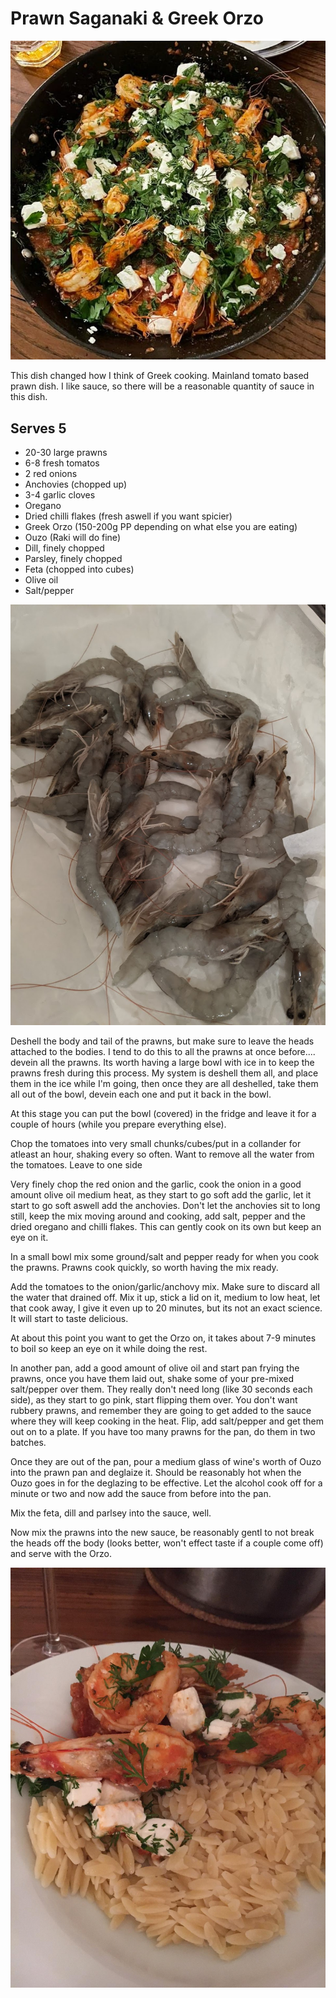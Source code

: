 # Prawn Saganaki & Greek Orzo

![prawn-saganaki](images/prawn-saganaki-dish.jpg)

This dish changed how I think of Greek cooking. Mainland tomato based prawn dish. I like sauce, so there will be a reasonable quantity of sauce in this 
dish.

## Serves 5

* 20-30 large prawns
* 6-8 fresh tomatos
* 2 red onions
* Anchovies (chopped up)
* 3-4 garlic cloves
* Oregano
* Dried chilli flakes (fresh aswell if you want spicier)
* Greek Orzo (150-200g PP depending on what else you are eating)
* Ouzo (Raki will do fine)
* Dill, finely chopped
* Parsley, finely chopped
* Feta (chopped into cubes)
* Olive oil
* Salt/pepper

![deveined-prawns](images/deveined-prawns.jpg)

Deshell the body and tail of the prawns, but make sure to leave the heads attached to the bodies. I tend to do this to all the prawns at once before....
devein all the prawns. Its worth having a large bowl with ice in to keep the prawns fresh during this process. My system is deshell them all, and place them in the ice while I'm going, then once they are all deshelled, take them all out of the bowl, devein each one and put it back in the bowl. 

At this stage you can put the bowl (covered) in the fridge and leave it for a couple of hours (while you prepare everything else).

Chop the tomatoes into very small chunks/cubes/put in a collander for atleast an hour, shaking every so often. Want to remove all the water from the tomatoes. Leave to one side

Very finely chop the red onion and the garlic, cook the onion in a good amount olive oil medium heat, as they start to go soft add the garlic, let it start to go soft aswell add the anchovies. Don't let the anchovies sit to long still, keep the mix moving around and cooking, add salt, pepper and the dried oregano and chilli flakes. This can gently cook on its own but keep an eye on it. 

In a small bowl mix some ground/salt and pepper ready for when you cook the prawns. Prawns cook quickly, so worth having the mix ready.

Add the tomatoes to the onion/garlic/anchovy mix. Make sure to discard all the water that drained off. Mix it up, stick a lid on it, medium to low heat, let that cook away, I give it even up to 20 minutes, but its not an exact science. It will start to taste delicious.

At about this point you want to get the Orzo on, it takes about 7-9 minutes to boil so keep an eye on it while doing the rest. 

In another pan, add a good amount of olive oil and start pan frying the prawns, once you have them laid out, shake some of your pre-mixed salt/pepper over them. They really don't need long (like 30 seconds each side), as they start to go pink, start flipping them over. You don't want rubbery prawns, and remember they are going to get added to the sauce where they will keep cooking in the heat. Flip, add salt/pepper and get them out on to a plate. If you have too many prawns for the pan, do them in two batches.

Once they are out of the pan, pour a medium glass of wine's worth of Ouzo into the prawn pan and deglaize it. Should be reasonably hot when the Ouzo goes in for the deglazing to be effective. Let the alcohol cook off for a minute or two and now add the sauce from before into the pan.

Mix the feta, dill and parlsey into the sauce, well.

Now mix the prawns into the new sauce, be reasonably gentl to not break the heads off the body (looks better, won't effect taste if a couple come off) and serve with the Orzo.

![prawn-saganaki](images/prawn-saganaki.jpg)

